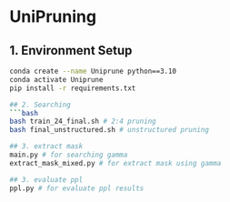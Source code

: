# UniPruning

## 1. Environment Setup
```bash
conda create --name Uniprune python==3.10
conda activate Uniprune
pip install -r requirements.txt

## 2. Searching
```bash
bash train_24_final.sh # 2:4 pruning
bash final_unstructured.sh # unstructured pruning

## 3. extract mask
main.py # for searching gamma
extract_mask_mixed.py # for extract mask using gamma

## 3. evaluate ppl
ppl.py # for evaluate ppl results

